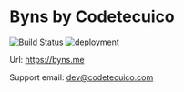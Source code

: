 # Byns by Codetecuico

[![Build Status](https://byns.visualstudio.com/Byns/_apis/build/status/Byns%20Build?branchName=master)](https://byns.visualstudio.com/Byns/_build/latest?definitionId=2?branchName=master)
![deployment](https://byns.vsrm.visualstudio.com/_apis/public/Release/badge/2cff09a0-f44b-4640-90b7-2d6c2d4a99ee/1/1)

Url: https://byns.me

Support email: dev@codetecuico.com
